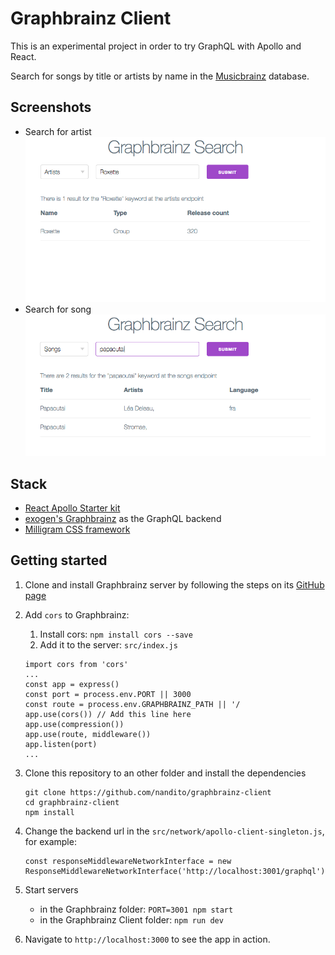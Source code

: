 # Graphbrainz Client

This is an experimental project in order to try GraphQL with Apollo and React.

Search for songs by title or artists by name in the [Musicbrainz](http://musicbrainz.org/) database.

## Screenshots

* Search for artist
![Search for artist](./screenshots/search-for-artist.png)
* Search for song
![Search for song](./screenshots/search-for-song.png)

## Stack

* [React Apollo Starter kit](https://github.com/apollostack/apollo-starter-kit)
* [exogen's Graphbrainz](https://github.com/exogen/graphbrainz) as the GraphQL backend
* [Milligram CSS framework](http://milligram.github.io/)

## Getting started

1. Clone and install Graphbrainz server by following the steps on its [GitHub page](https://github.com/exogen/graphbrainz)
1. Add `cors` to Graphbrainz:
   1. Install cors: `npm install cors --save`
   1. Add it to the server: `src/index.js`
   ```
   import cors from 'cors'
   ...
   const app = express()
   const port = process.env.PORT || 3000
   const route = process.env.GRAPHBRAINZ_PATH || '/
   app.use(cors()) // Add this line here
   app.use(compression())
   app.use(route, middleware())
   app.listen(port)
   ...
   ```
1. Clone this repository to an other folder and install the dependencies

   ```
   git clone https://github.com/nandito/graphbrainz-client
   cd graphbrainz-client
   npm install
   ```

1. Change the backend url in the `src/network/apollo-client-singleton.js`, for example:
   ```
   const responseMiddlewareNetworkInterface = new ResponseMiddlewareNetworkInterface('http://localhost:3001/graphql')
   ```

1. Start servers
   * in the Graphbrainz folder: `PORT=3001 npm start`
   * in the Graphbrainz Client folder: `npm run dev`

1. Navigate to `http://localhost:3000` to see the app in action.
